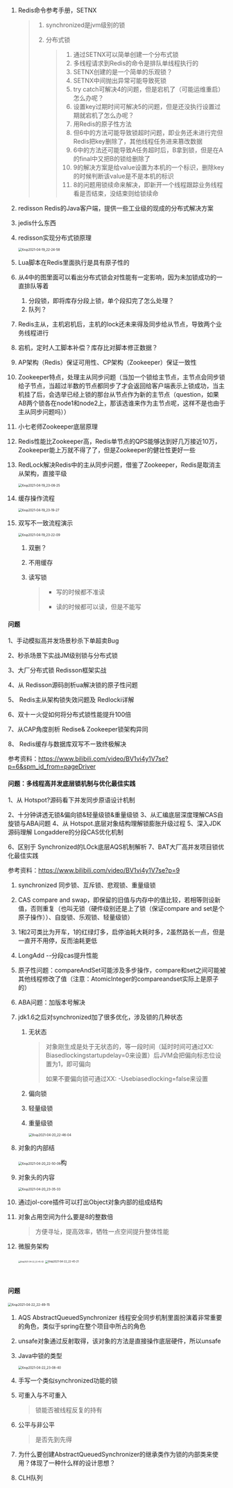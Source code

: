 1. Redis命令参考手册，SETNX

   > 1. synchronized是jvm级别的锁
   >
   > 2. 分布式锁
   >
   >    > 1. 通过SETNX可以简单创建一个分布式锁
   >    > 2. 多线程请求到Redis的命令是排队单线程执行的
   >    > 3. SETNX创建的是一个简单的乐观锁？
   >    > 4. SETNX中间抛出异常可能导致死锁
   >    > 5. try catch可解决4的问题，但是宕机了（可能运维重启）怎么办呢？
   >    > 6. 设置key过期时间可解决5的问题，但是还没执行设置过期就宕机了怎么办呢？
   >    > 7. 用Redis的原子性方法
   >    > 8. 但6中的方法可能导致锁超时问题，即业务还未进行完但Redis把key删除了，其他线程任务进来篡改数据
   >    > 9. 6中的方法还可能导致A任务超时后，B拿到锁，但是在A的final中又把B的锁给删除了
   >    > 10. 9的解决方案是给value设置为本机的一个标识，删除key的时候判断该value是不是本机的标识
   >    > 11. 8的问题用锁续命来解决，即新开一个线程跟踪业务线程看是否结束，没结束则给锁续命

2. redisson Redis的Java客户端，提供一些工业级的现成的分布式解决方案

3. jedis什么东西

4. redisson实现分布式锁原理

   <img src="./images/Xnip2021-04-19_22-24-58.jpg" alt="Xnip2021-04-19_22-24-58" style="zoom:50%;" />

5. Lua脚本在Redis里面执行是具有原子性的

6. 从4中的图里面可以看出分布式锁会对性能有一定影响，因为未加锁成功的一直排队等着

   1. 分段锁，即将库存分段上锁，单个段扣完了怎么处理？
   2. 队列？

7. Redis主从，主机宕机后，主机的lock还未来得及同步给从节点，导致两个业务线程进行

8. 宕机，定时人工脚本补偿？库存比对脚本修正数据？

9. AP架构（Redis）保证可用性、CP架构（Zookeeper）保证一致性

10. Zookeeper特点，处理主从同步问题（当加一个锁给主节点，主节点会同步锁给子节点，当超过半数的节点都同步了才会返回给客户端表示上锁成功，当主机挂了后，会选举已经上锁的那台从节点作为新的主节点（question，如果AB两个锁各在node1和node2上，那该选谁来作为主节点呢，这样不是也由于主从同步问题吗））

11. 小七老师Zookeeper底层原理

12. Redis性能比Zookeeper高，Redis单节点的QPS能够达到好几万接近10万，Zookeeper能上万就不得了了，但是Zookeeper的健壮性更好一些

13. RedLock解决Redis中的主从同步问题，借鉴了Zookeeper，Redis是取消主从架构，直接平级

    <img src="./images/Xnip2021-04-19_23-08-25.jpg" alt="Xnip2021-04-19_23-08-25" style="zoom:50%;" />

14. 缓存操作流程

    <img src="./images/Xnip2021-04-19_23-19-27.jpg" alt="Xnip2021-04-19_23-19-27" style="zoom:50%;" /> 

15. 双写不一致流程演示

    <img src="./images/Xnip2021-04-19_23-22-09.jpg" alt="Xnip2021-04-19_23-22-09" style="zoom:50%;" /> 

    1. 双删？

    2. 不用缓存

    3. 读写锁

       > * 写的时候都不准读
       >
       > * 读的时候都可以读，但是不能写

#### 问题

1、手动模拟高并发场景秒杀下单超卖Bug

2、秒杀场景下实战JM级别锁与分布式锁

3、大厂分布式锁 Redisson框架实战 

4、从 Redisson源码剖析ua解决锁的原子性问题

 5、 Redis主从架构锁失效问题及 Redlocki详解 

6、双十ー火促如何将分布式锁性能提升100倍 

7、从CAP角度剖析 Redise& Zookeeper锁架构异同

 8、 Redis缓存与数据库双写不ー致终极解决

参考资料：https://www.bilibili.com/video/BV1vi4y1V7se?p=6&spm_id_from=pageDriver



#### 问题：多线程高并发底层锁机制与优化最佳实践

1、从 Hotspot?源码看下并发同步原语设计机制 

2、十分钟讲透无锁&偏向锁&轻量级锁&重量级锁
3、从汇编底层深度理解CAS自旋锁与ABA问题
4、从 Hotspot.底层对象结构理解锁膨胀升级过程
5、深入JDK源码理解 Longaddere的分段CAS优化机制 

6、区别于 Synchronized的LOck底层AQS机制解析
7、BAT大厂高并发项目锁优化最佳实践

参考资料：https://www.bilibili.com/video/BV1vi4y1V7se?p=9

1. synchronized 同步锁、互斥锁、悲观锁、重量级锁

2. CAS compare and swap，即保留的旧值与内存中的值比较，若相等则设新值，否则重复（也叫无锁（硬件级别还是上了锁（保证compare and set是个原子操作））、自旋锁、乐观锁、轻量级锁）

3. 1和2可类比为开车，1的红绿灯多，启停油耗大耗时多，2虽然路长一点，但是一直开不用停，反而油耗更低

4. LongAdd --分段cas提升性能

5. 原子性问题：compareAndSet可能涉及多步操作，compare和set之间可能被其他线程修改了值（注意：AtomicInteger的compareandset实际上是原子的）

6. ABA问题：加版本号解决

7. jdk1.6之后对synchronized加了很多优化，涉及锁的几种状态

   1. 无状态

      > 对象刚生成是处于无状态的，等一段时间（延时时间可通过XX: Biasedlockingstartupdelay=0来设置）后JVM会把偏向标志位设置为1，即可偏向
      >
      > 如果不要偏向锁可通过XX: -Usebiasedlocking=false来设置

   2. 偏向锁

   3. 轻量级锁

   4. 重量级锁

      <img src="./images/Xnip2021-04-20_22-46-04.jpg" alt="Xnip2021-04-20_22-46-04" style="zoom:50%;" /> 

8. 对象的内部结

   <img src="./images/Xnip2021-04-20_22-50-06.jpg" alt="Xnip2021-04-20_22-50-06" style="zoom:50%;" />构

9. 对象头的内容

   <img src="./images/Xnip2021-04-20_23-35-33.jpg" alt="Xnip2021-04-20_23-35-33" style="zoom:50%;" /> 

10. 通过jol-core插件可以打出Object对象内部的组成结构

11. 对象占用空间为什么要是8的整数倍

    > 方便寻址，提高效率，牺牲一点空间提升整体性能

12. 微服务架构

    <img src="./images/Xnip2021-04-22_22-45-02.jpg" alt="Xnip2021-04-22_22-45-02" style="zoom:30%;" /> 

    <img src="./images/Xnip2021-04-22_22-45-21.jpg" alt="Xnip2021-04-22_22-45-21" style="zoom:40%;" /> 

​      

#### 问题

<img src="./images/Xnip2021-04-22_22-49-15.jpg" alt="Xnip2021-04-22_22-49-15" style="zoom:50%;" /> 

1. AQS AbstractQueuedSynchronizer 线程安全同步机制里面扮演着非常重要的角色，类似于spring在整个项目中所占的角色

2. unsafe对象通过反射取得，该对象的方法是直接操作底层硬件，所以unsafe

3. Java中锁的类型

   <img src="./images/Xnip2021-04-22_23-08-40.jpg" alt="Xnip2021-04-22_23-08-40" style="zoom:50%;" /> 

4. 手写一个类似synchronized功能的锁

5. 可重入与不可重入

   > 锁能否被线程反复的持有

6. 公平与非公平

   > 是否先到先得

7. 为什么要创建AbstractQueuedSynchronizer的继承类作为锁的内部类来使用？体现了一种什么样的设计思想？

8. CLH队列